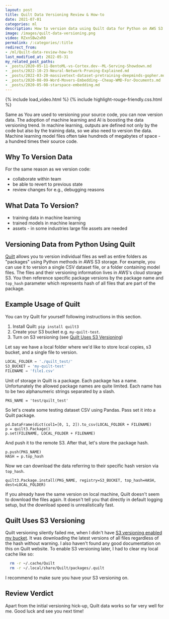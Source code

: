 ```yaml
---
layout: post
title: Quilt Data Versioning Review & How-to
date: 2021-07-01
categories: ml
description: How to version data using Quilt data for Python on AWS S3 for machine learning.
image: /images/quilt-data-versioning.png
video: RZxnSBw2xR0
permalink: /:categories/:title
redirect_from:
- /ml/Quilt-data-review-how-to
last_modified_at: 2022-05-31
my_related_post_paths:
- _posts/2020-05-11-BentoML-vs-Cortex.dev--ML-Serving-Showdown.md
- _posts/2022-10-23-Neural-Network-Pruning-Explained.md
- _posts/2022-03-20-massivetext-dataset-pretraining-deepminds-gopher.md
- _posts/2020-08-09-Word-Movers-Embedding--Cheap-WMD-For-Documents.md
- _posts/2020-05-08-starspace-embedding.md
---
```




{% include load_video.html %}
{% include highlight-rouge-friendly.css.html %}


Same as You are used to versioning your source code, you can now version data.
The adoption of machine learning and AI is boosting the data versioning trend.
In machine learning, outputs are defined not only by the code but also by the training data, so we also need to version the data.
Machine learning model files often take hundreds of megabytes of space - a hundred times their source code.



## Why To Version Data
For the same reason as we version code:
- collaborate within team
- be able to revert to previous state
- review changes for e.g., debugging reasons

## What Data To Version?
- training data in machine learning
- trained models in machine learning
- assets - in some industries large file assets are needed


## Versioning Data from Python Using Quilt
[Quilt](https://quiltdata.com/) allows you to version individual files as well as entire folders as "packages" using Python methods in AWS S3 storage.
For example, you can use it to version a single CSV dataset file, or a folder containing model files.
The files and their versioning information lives in AWS's cloud storage S3.
You then reference specific package versions by the package name and `top_hash` parameter which represents hash of all files that are part of the package.


## Example Usage of Quilt
You can try Quilt for yourself following instructions in this section.

1. Install Quilt: ``` pip install quilt3 ```
2. Create your S3 bucket e.g. `my-quilt-test`.
3. Turn on S3 versioning (see [Quilt Uses S3 Versioning](#quilt-uses-s3-versioning))

Let say we have a local folder where we'd like to store local copies, s3 bucket, and a single file to version.
```python
LOCAL_FOLDER = './quilt_test/'
S3_BUCKET = 'my-quilt-test'
FILENAME = 'file1.csv'
```

Unit of storage in Quilt is a package.
Each package has a name.
Unfortunately the allowed package names are quite limited.
Each name has to be two alphanumeric strings separated by a slash.

```
PKG_NAME = 'test/quilt_test'
```
So let's create some testing dataset CSV using Pandas.
Pass set it into a Quilt package.
```
pd.DataFrame(dict(col1=[0, 1, 2]).to_csv(LOCAL_FOLDER + FILENAME)
p = quilt3.Package()
p.set(FILENAME, LOCAL_FOLDER + FILENAME)
```

And push it to the remote S3. After that, let's store the package hash.

```
p.push(PKG_NAME)
HASH = p.top_hash
```

Now we can download the data referring to their specific hash version via `top_hash`.

```
quilt3.Package.install(PKG_NAME, registry=S3_BUCKET, top_hash=HASH, dest=LOCAL_FOLDER)
```

If you already have the same version on local machine,
Quilt doesn't seem to download the files again.
It doesn't tell you that directly in default logging setup,
but the download speed is unrealistically fast.


## Quilt Uses S3 Versioning

Quilt versioning silently failed me, when I didn't have [S3 versioning enabled my bucket](https://docs.aws.amazon.com/AmazonS3/latest/userguide/Versioning.html).
It was downloading the latest versions of all files regardless of the hash without warning.
I also haven't found any good documentation on this on Quilt website.
To enable S3 versioning later, I had to clear my local cache like so:

```bash
  rm -r ~/.cache/Quilt
  rm -r ~/.local/share/Quilt/packages/.quilt 
```

I recommend to make sure you have your S3 versioning on.

## Review Verdict

Apart from the initial versioning hick-up, Quilt data works so far very well for me.
Good luck and see you next time!
